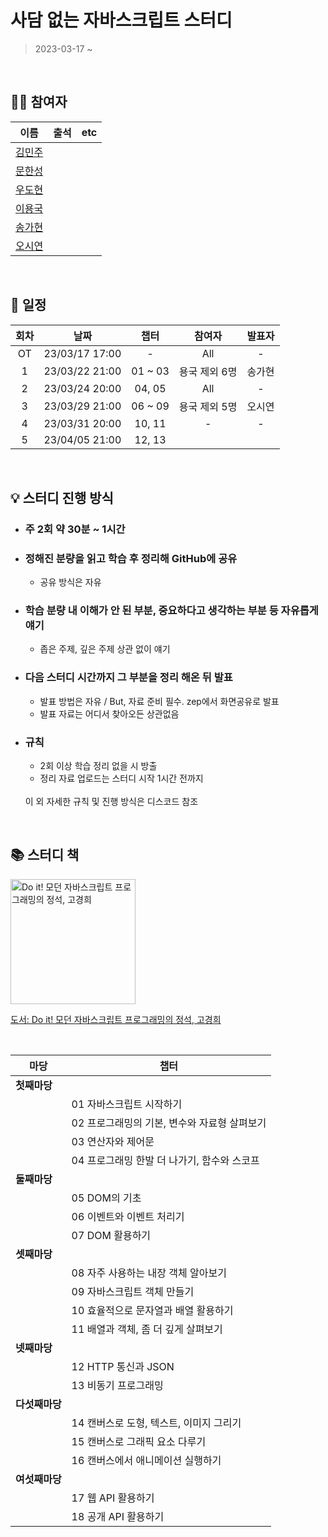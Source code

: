 # 사담 없는 자바스크립트 스터디



                                    
> 2023-03-17 ~

<br>

## 👨‍💻 참여자

|                   이름                   | 출석 | etc |
| :--------------------------------------: |:--: | :-: |
| [김민주](https://github.com/Mmuseng) |     |     |
| [문한성](https://github.com/hansungmoon) |     |     |
| [우도현](https://github.com/devops_04_DoHyeon) |     |     |
| [이용국](https://github.com/LYQook) |     |     |
| [송가현](https://github.com/gahyunSong) |     |     |
| [오시연](https://github.com/seay0) |     |     |

<br>

## 📅 일정

| 회차 | 날짜 | 챕터 | 참여자 | 발표자 |
| :--: | :--: | :--: | :----: | :----: |
|  OT  |   23/03/17 17:00   |   -   |    All    |    -    |
|  1   |   23/03/22 21:00   |   01 ~ 03   |    용국 제외 6명    |  송가현  |
|  2   |   23/03/24 20:00   |   04, 05   |    All    |    -    |
|  3   |   23/03/29 21:00   |   06 ~ 09   |    용국 제외 5명    |    오시연    |
|  4   |   23/03/31 20:00   |   10, 11   |    -    |    -    |
|  5   |   23/04/05 21:00   |   12, 13   |        |        |

<br>

## 💡 스터디 진행 방식

- ### 주 2회 약 30분 ~ 1시간
- ### 정해진 분량을 읽고 학습 후 정리해 GitHub에 공유
  - 공유 방식은 자유
- ### 학습 분량 내 이해가 안 된 부분, 중요하다고 생각하는 부분 등 자유롭게 얘기
  - 좁은 주제, 깊은 주제 상관 없이 얘기
- ### 다음 스터디 시간까지 그 부분을 정리 해온 뒤 발표
  - 발표 방법은 자유 / But, 자료 준비 필수. zep에서 화면공유로 발표
  - 발표 자료는 어디서 찾아오든 상관없음
- ### 규칙
  - 2회 이상 학습 정리 없을 시 방출
  - 정리 자료 업로드는 스터디 시작 1시간 전까지
  <br>
  이 외 자세한 규칙 및 진행 방식은 디스코드 참조

<br>

## 📚 스터디 책

<img width="200" src="https://shopping-phinf.pstatic.net/main_3632130/36321305652.jpg" alt="Do it! 모던 자바스크립트 프로그래밍의 정석, 고경희">

[도서: Do it! 모던 자바스크립트 프로그래밍의 정석, 고경희](https://ebook-product.kyobobook.co.kr/dig/epd/ebook/480D221228900?LINK=NVE)

<br>

| **마당** | **챕터** |
| --- | --- |
| **첫째마당** |  |
|  | 01 자바스크립트 시작하기 |
|  | 02 프로그래밍의 기본, 변수와 자료형 살펴보기 |
|  | 03 연산자와 제어문 |
|  | 04 프로그래밍 한발 더 나가기, 함수와 스코프 |
| **둘째마당** |  |
|  | 05 DOM의 기초 |
|  | 06 이벤트와 이벤트 처리기 |
|  | 07 DOM 활용하기 |
| **셋째마당** |  |
|  | 08 자주 사용하는 내장 객체 알아보기 |
|  | 09 자바스크립트 객체 만들기 |
|  | 10 효율적으로 문자열과 배열 활용하기 |
|  | 11 배열과 객체, 좀 더 깊게 살펴보기 |
| **넷째마당** |  |
|  | 12 HTTP 통신과 JSON |
|  | 13 비동기 프로그래밍 |
| **다섯째마당** |  |
|  | 14 캔버스로 도형, 텍스트, 이미지 그리기 |
|  | 15 캔버스로 그래픽 요소 다루기 |
|  | 16 캔버스에서 애니메이션 실행하기 |
| **여섯째마당** |  |
|  | 17 웹 API 활용하기 |
|  | 18 공개 API 활용하기 |
